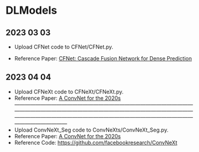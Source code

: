 # DLModels
## 2023 03 03
+ Upload CFNet code to CFNet/CFNet.py.

+ Reference Paper: [CFNet: Cascade Fusion Network for Dense Prediction](https://arxiv.org/abs/2302.06052)

## 2023 04 04
+ Upload CFNeXt code to CFNeXt/CFNeXt.py.
+ Reference Paper: [A ConvNet for the 2020s](https://arxiv.org/pdf/2201.03545.pdf)
————————————————————————————————————————————————————————————————————————————————————————————————————————————————
+ Upload ConvNeXt_Seg code to ConvNeXts/ConvNeXt_Seg.py.
+ Reference Paper: [A ConvNet for the 2020s](https://arxiv.org/pdf/2201.03545.pdf)
+ Reference Code: https://github.com/facebookresearch/ConvNeXt
